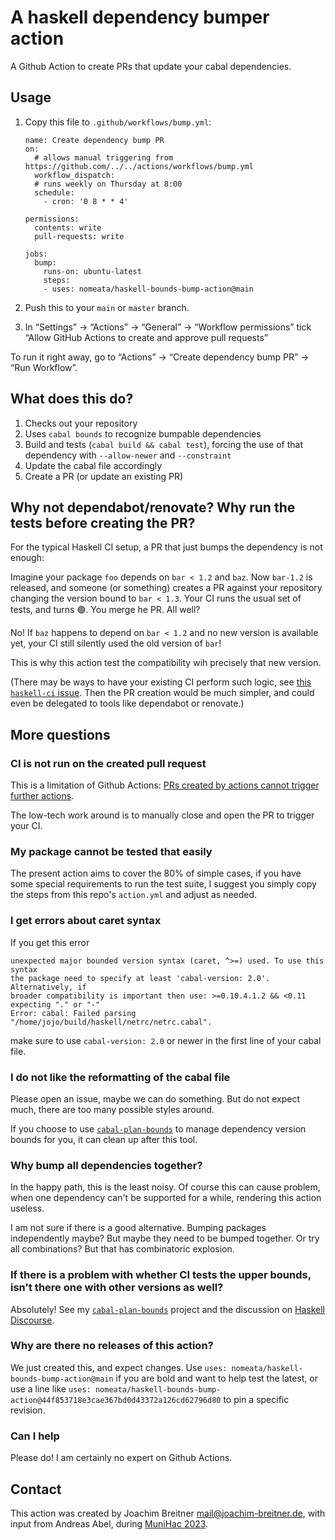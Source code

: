 A haskell dependency bumper action
==================================

A Github Action to create PRs that update your cabal dependencies.

Usage
-----

1. Copy this file to `.github/workflows/bump.yml`:

   ```
   name: Create dependency bump PR
   on:
     # allows manual triggering from https://github.com/../../actions/workflows/bump.yml
     workflow_dispatch:
     # runs weekly on Thursday at 8:00
     schedule:
       - cron: '0 8 * * 4'

   permissions:
     contents: write
     pull-requests: write

   jobs:
     bump:
       runs-on: ubuntu-latest
       steps:
       - uses: nomeata/haskell-bounds-bump-action@main
   ```

2. Push this to your `main` or `master` branch.

3. In “Settings” → “Actions” → “General” → “Workflow permissions” tick
   “Allow GitHub Actions to create and approve pull requests”

To run it right away, go to “Actions” → “Create dependency bump PR” →
“Run Workflow”.

What does this do?
------------------

1. Checks out your repository
2. Uses `cabal bounds` to recognize bumpable dependencies
3. Build and tests (`cabal build && cabal test`), forcing the use of that
   dependency with `--allow-newer` and `--constraint`
4. Update the cabal file accordingly
5. Create a PR (or update an existing PR)

Why not dependabot/renovate? Why run the tests before creating the PR?
----------------------------------------------------------------------

For the typical Haskell CI setup, a PR that just bumps the dependency is not
enough:

Imagine your package `foo` depends on `bar < 1.2` and `baz`. Now
`bar-1.2` is released, and someone (or something) creates a PR against your
repository changing the version bound to `bar < 1.3`. Your CI runs the usual
set of tests, and turns 🟢. You merge he PR. All well?

No! If `baz` happens to depend on `bar < 1.2` and no new version is available
yet, your CI still silently used the old version of `bar`!

This is why this action test the compatibility wih precisely that new version.

(There may be ways to have your existing CI perform such logic, see
[this `haskell-ci` issue](https://github.com/haskell-CI/haskell-ci/issues/667).
Then the PR creation would be much simpler, and could even be delegated to
tools like dependabot or renovate.)

More questions
--------------

### CI is not run on the created pull request

This is a limitation of Github Actions: [PRs created by actions cannot trigger further
actions](https://docs.github.com/en/actions/using-workflows/triggering-a-workflow#triggering-a-workflow-from-a-workflow).

The low-tech work around is to manually close and open the PR to trigger your CI.

### My package cannot be tested that easily

The present action aims to cover the 80% of simple cases, if you have some
special requirements to run the test suite, I suggest you simply copy the steps
from this repo's `action.yml` and adjust as needed.

### I get errors about caret syntax

If you get this error
```
unexpected major bounded version syntax (caret, ^>=) used. To use this syntax
the package need to specify at least 'cabal-version: 2.0'. Alternatively, if
broader compatibility is important then use: >=0.10.4.1.2 && <0.11
expecting "." or "-"
Error: cabal: Failed parsing "/home/jojo/build/haskell/netrc/netrc.cabal".
```
make sure to use `cabal-version: 2.0` or newer in the first line of your cabal file.

### I do not like the reformatting of the cabal file

Please open an issue, maybe we can do something. But do not expect much, there
are too many possible styles around.

If you choose to use [`cabal-plan-bounds`](https://github.com/nomeata/cabal-plan-bounds) to manage
dependency version bounds for you, it can clean up after this tool.

### Why bump all dependencies together?

In the happy path, this is the least noisy. Of course this can cause problem,
when one dependency can't be supported for a while, rendering this action useless.

I am not sure if there is a good alternative. Bumping packages independently
maybe? But maybe they need to be bumped together. Or try all combinations? But
that has combinatoric explosion.

### If there is a problem with whether CI tests the upper bounds, isn't there one with other versions as well?

Absolutely! See my [`cabal-plan-bounds`](https://github.com/nomeata/cabal-plan-bounds) project and the discussion on
[Haskell Discourse](https://discourse.haskell.org/t/don-t-edit-dependency-bounds-manually-with-this-ci-setup/5539).

### Why are there no releases of this action?

We just created this, and expect changes. Use `uses:
nomeata/haskell-bounds-bump-action@main` if you are bold and want to help test
the latest, or use a line like `uses:
nomeata/haskell-bounds-bump-action@44f853718e3cae367bd0d43372a126cd62796d80` to
pin a specific revision.

### Can I help

Please do! I am certainly no expert on Github Actions.

## Contact

This action was created by Joachim Breitner <mail@joachim-breitner.de>, with
input from Andreas Abel, during [MuniHac 2023](https://munihac.de/2023.html).
